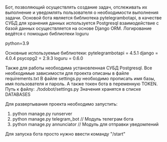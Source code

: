 Бот, позволяющий осуществлять создание задач, отслеживать их выполнение и уведомлять пользователя о необходимости 
выполнения задачи. Основой бота является библиотека pytelegrambotapi, в качестве СУБД для хранения данных  используется 
Postgresql взаимодействие с базой данных осуществляется на основе Django ORM. Логирование ведётся с помощью библиотеки loguru

python=3.9

Основные используемые библиотеки:
pytelegrambotapi = 4.5.1
django = 4.0.4
psycopg2 = 2.9.3
loguru = 0.6.0

Также для работы необходима установленная СУБД Postgresql. Все необходимые зависимости для проекта описаны в файле requirements.txt
В файле settings.py необходимо прописать имя базы, имя пользователя и пароль. А также токен бота в переменную TOKEN. Путь к файлу: ./todobot/settings.py
Значения хранятся в списке DATABASES

Для развертывания проекта необходимо запустить:

1) python manage.py runserver
2) python manage.py telegram_bot // Модуль телеграм бота
3) python manage.py annunciator // Модуль для отправки уведомлений

Для запуска бота просто нужно ввести команду "/start"